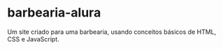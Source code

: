 # barbearia-alura
Um site criado para uma barbearia, usando conceitos básicos de HTML, CSS e JavaScript.

